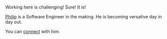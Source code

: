 Working here is challenging! Sure! It is!

[Philip][1] is a Software Engineer in the making.
He is becoming versative day in day out.

You can [connect][2] with him.

[2]: https://twitter.com/prereloluwa/ "twitter"
[1]: https://www.linkedin.com/in/prereloluwa/ "linkedin"
